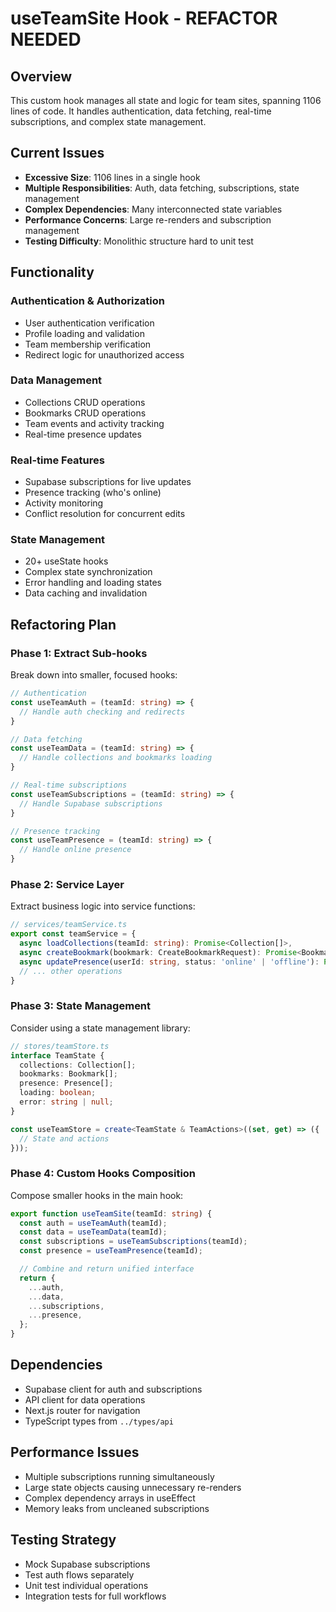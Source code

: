 # useTeamSite Hook - REFACTOR NEEDED

## Overview
This custom hook manages all state and logic for team sites, spanning 1106 lines of code. It handles authentication, data fetching, real-time subscriptions, and complex state management.

## Current Issues
- **Excessive Size**: 1106 lines in a single hook
- **Multiple Responsibilities**: Auth, data fetching, subscriptions, state management
- **Complex Dependencies**: Many interconnected state variables
- **Performance Concerns**: Large re-renders and subscription management
- **Testing Difficulty**: Monolithic structure hard to unit test

## Functionality

### Authentication & Authorization
- User authentication verification
- Profile loading and validation
- Team membership verification
- Redirect logic for unauthorized access

### Data Management
- Collections CRUD operations
- Bookmarks CRUD operations
- Team events and activity tracking
- Real-time presence updates

### Real-time Features
- Supabase subscriptions for live updates
- Presence tracking (who's online)
- Activity monitoring
- Conflict resolution for concurrent edits

### State Management
- 20+ useState hooks
- Complex state synchronization
- Error handling and loading states
- Data caching and invalidation

## Refactoring Plan

### Phase 1: Extract Sub-hooks
Break down into smaller, focused hooks:

```typescript
// Authentication
const useTeamAuth = (teamId: string) => {
  // Handle auth checking and redirects
}

// Data fetching
const useTeamData = (teamId: string) => {
  // Handle collections and bookmarks loading
}

// Real-time subscriptions
const useTeamSubscriptions = (teamId: string) => {
  // Handle Supabase subscriptions
}

// Presence tracking
const useTeamPresence = (teamId: string) => {
  // Handle online presence
}
```

### Phase 2: Service Layer
Extract business logic into service functions:

```typescript
// services/teamService.ts
export const teamService = {
  async loadCollections(teamId: string): Promise<Collection[]>,
  async createBookmark(bookmark: CreateBookmarkRequest): Promise<Bookmark>,
  async updatePresence(userId: string, status: 'online' | 'offline'): Promise<void>,
  // ... other operations
}
```

### Phase 3: State Management
Consider using a state management library:

```typescript
// stores/teamStore.ts
interface TeamState {
  collections: Collection[];
  bookmarks: Bookmark[];
  presence: Presence[];
  loading: boolean;
  error: string | null;
}

const useTeamStore = create<TeamState & TeamActions>((set, get) => ({
  // State and actions
}));
```

### Phase 4: Custom Hooks Composition
Compose smaller hooks in the main hook:

```typescript
export function useTeamSite(teamId: string) {
  const auth = useTeamAuth(teamId);
  const data = useTeamData(teamId);
  const subscriptions = useTeamSubscriptions(teamId);
  const presence = useTeamPresence(teamId);

  // Combine and return unified interface
  return {
    ...auth,
    ...data,
    ...subscriptions,
    ...presence,
  };
}
```

## Dependencies
- Supabase client for auth and subscriptions
- API client for data operations
- Next.js router for navigation
- TypeScript types from `../types/api`

## Performance Issues
- Multiple subscriptions running simultaneously
- Large state objects causing unnecessary re-renders
- Complex dependency arrays in useEffect
- Memory leaks from uncleaned subscriptions

## Testing Strategy
- Mock Supabase subscriptions
- Test auth flows separately
- Unit test individual operations
- Integration tests for full workflows